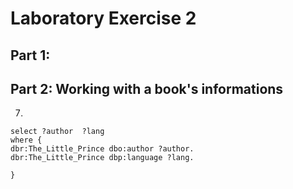 # Laboratory Exercise 2

## Part 1:

## Part 2: Working with a book's informations

7.

```sq
select ?author  ?lang
where {
dbr:The_Little_Prince dbo:author ?author.
dbr:The_Little_Prince dbp:language ?lang.

}
```